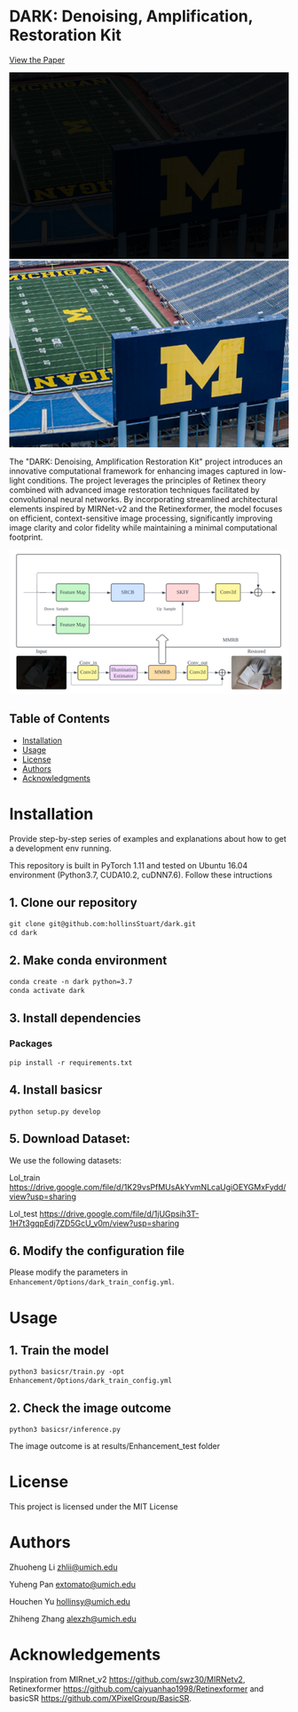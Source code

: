 # DARK: Denoising, Amplification, Restoration Kit

[View the Paper](https://github.com/username/repository/blob/main/path/to/your/file.pdf)

![input_UM](docs/input_UM.png)
![restored_UM](docs/restored_UM.png)

The "DARK: Denoising, Amplification Restoration Kit" project introduces an innovative computational framework for enhancing images captured in low-light conditions. The project leverages the principles of Retinex theory combined with advanced image restoration techniques facilitated by convolutional neural networks. By incorporating streamlined architectural elements inspired by MIRNet-v2 and the Retinexformer, the model focuses on efficient, context-sensitive image processing, significantly improving image clarity and color fidelity while maintaining a minimal computational footprint.

![DARK](docs/DARK.svg)


## Table of Contents

- [Installation](#installation)
- [Usage](#usage)
- [License](#license)
- [Authors](#authors)
- [Acknowledgments](#acknowledgments)

# Installation

Provide step-by-step series of examples and explanations about how to get a development env running.

This repository is built in PyTorch 1.11 and tested on Ubuntu 16.04 environment (Python3.7, CUDA10.2, cuDNN7.6).
Follow these intructions

## 1. Clone our repository

```shell
git clone git@github.com:hollinsStuart/dark.git
cd dark
```

## 2. Make conda environment

```shell
conda create -n dark python=3.7
conda activate dark
```

## 3. Install dependencies

### Packages

```shell
pip install -r requirements.txt
```

## 4. Install basicsr

```shell
python setup.py develop
```

## 5. Download Dataset:
We use the following datasets:

Lol_train  https://drive.google.com/file/d/1K29vsPfMUsAkYvmNLcaUgiOEYGMxFydd/view?usp=sharing

Lol_test  https://drive.google.com/file/d/1jUGpsih3T-1H7t3gqpEdj7ZD5GcU_v0m/view?usp=sharing

## 6. Modify the configuration file
Please modify the parameters in `Enhancement/Options/dark_train_config.yml`.

# Usage

## 1. Train the model

```shell
python3 basicsr/train.py -opt Enhancement/Options/dark_train_config.yml
```

## 2. Check the image outcome

```shell
python3 basicsr/inference.py 
```

The image outcome is at results/Enhancement_test folder



# License

This project is licensed under the MIT License


# Authors

Zhuoheng Li <zhlii@umich.edu>

Yuheng Pan  <extomato@umich.edu>

Houchen Yu  <hollinsy@umich.edu>

Zhiheng Zhang   <alexzh@umich.edu>


# Acknowledgements

Inspiration from MIRnet_v2 <https://github.com/swz30/MIRNetv2>, Retinexformer <https://github.com/caiyuanhao1998/Retinexformer> and basicSR <https://github.com/XPixelGroup/BasicSR>.

